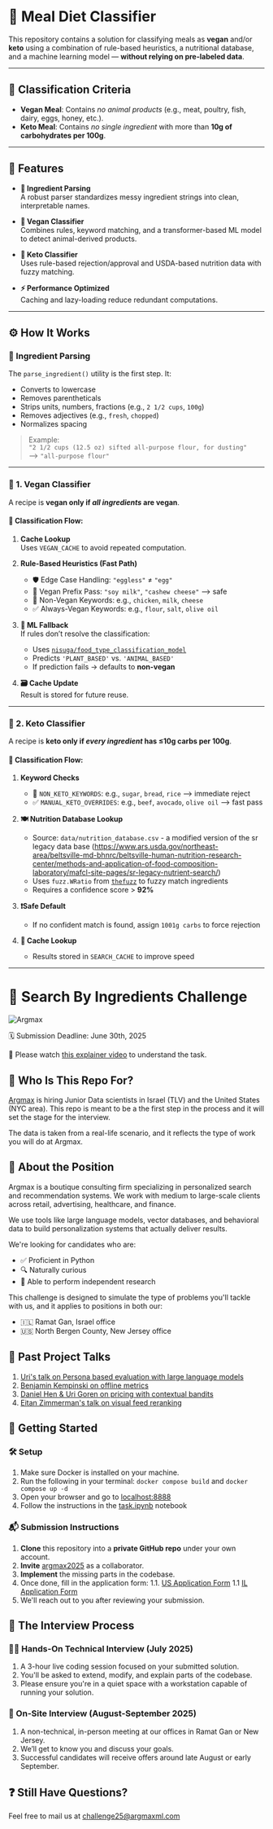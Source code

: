# 🥗 Meal Diet Classifier

This repository contains a solution for classifying meals as **vegan** and/or **keto** using a combination of rule-based heuristics, a nutritional database, and a machine learning model — **without relying on pre-labeled data**.

---

## 🧠 Classification Criteria

- **Vegan Meal**: Contains _no animal products_ (e.g., meat, poultry, fish, dairy, eggs, honey, etc.).
- **Keto Meal**: Contains _no single ingredient_ with more than **10g of carbohydrates per 100g**.

---

## 🚀 Features

- **🧹 Ingredient Parsing**  
  A robust parser standardizes messy ingredient strings into clean, interpretable names.

- **🌱 Vegan Classifier**  
  Combines rules, keyword matching, and a transformer-based ML model to detect animal-derived products.

- **🥑 Keto Classifier**  
  Uses rule-based rejection/approval and USDA-based nutrition data with fuzzy matching.

- **⚡ Performance Optimized**  
  Caching and lazy-loading reduce redundant computations.
---

## ⚙️ How It Works

### 🧼 Ingredient Parsing

The `parse_ingredient()` utility is the first step. It:

- Converts to lowercase
- Removes parentheticals
- Strips units, numbers, fractions (e.g., `2 1/2 cups`, `100g`)
- Removes adjectives (e.g., `fresh`, `chopped`)
- Normalizes spacing

> Example:  
> `"2 1/2 cups (12.5 oz) sifted all-purpose flour, for dusting"`  
> ⟶ `"all-purpose flour"`

---

### 🌱 1. Vegan Classifier

A recipe is **vegan only if _all ingredients_ are vegan**.

#### 🔄 Classification Flow:

1. **Cache Lookup**  
   Uses `VEGAN_CACHE` to avoid repeated computation.

2. **Rule-Based Heuristics (Fast Path)**  
   - 🛡️ Edge Case Handling: `"eggless"` ≠ `"egg"`
   - 🥛 Vegan Prefix Pass: `"soy milk"`, `"cashew cheese"` ⟶ safe
   - 🚫 Non-Vegan Keywords: e.g., `chicken`, `milk`, `cheese`
   - ✅ Always-Vegan Keywords: e.g., `flour`, `salt`, `olive oil`

3. **🤖 ML Fallback**  
   If rules don’t resolve the classification:
   - Uses [`nisuga/food_type_classification_model`](https://huggingface.co/nisuga/food_type_classification_model)
   - Predicts `'PLANT_BASED'` vs. `'ANIMAL_BASED'`
   - If prediction fails → defaults to **non-vegan**

4. **🗃️ Cache Update**  
   Result is stored for future reuse.

---

### 🥑 2. Keto Classifier

A recipe is **keto only if _every ingredient_ has ≤10g carbs per 100g**.

#### 🔄 Classification Flow:

1. **Keyword Checks**
   - 🚫 `NON_KETO_KEYWORDS`: e.g., `sugar`, `bread`, `rice` ⟶ immediate reject
   - ✅ `MANUAL_KETO_OVERRIDES`: e.g., `beef`, `avocado`, `olive oil` ⟶ fast pass

2. **🍽️ Nutrition Database Lookup**
   - Source: `data/nutrition_database.csv` - a modified version of the sr legacy data base (https://www.ars.usda.gov/northeast-area/beltsville-md-bhnrc/beltsville-human-nutrition-research-center/methods-and-application-of-food-composition-laboratory/mafcl-site-pages/sr-legacy-nutrient-search/)
   - Uses `fuzz.WRatio` from [`thefuzz`](https://pypi.org/project/thefuzz/) to fuzzy match ingredients
   - Requires a confidence score > **92%**

3. **❗Safe Default**
   - If no confident match is found, assign `1001g carbs` to force rejection

4. **💾 Cache Lookup**
   - Results stored in `SEARCH_CACHE` to improve speed

---
   
# 🥑 Search By Ingredients Challenge
![Argmax](https://argmaxml.com/wp-content/uploads/2024/04/Argmax_logo_inline.svg)

🗓 Submission Deadline: June 30th, 2025


🎥 Please watch [this explainer video](https://youtu.be/rfdaZXseRro) to understand the task.

## 👋 Who Is This Repo For?

[Argmax](https://www.argmaxml.com) is hiring Junior Data scientists in Israel (TLV) and the United States (NYC area).
This repo is meant to be a the first step in the process and it will set the stage for the interview.

The data is taken from a real-life scenario, and it reflects the type of work you will do at Argmax.


## 💼 About the Position

Argmax is a boutique consulting firm specializing in personalized search and recommendation systems. We work with medium to large-scale clients across retail, advertising, healthcare, and finance.

We use tools like large language models, vector databases, and behavioral data to build personalization systems that actually deliver results.

We're looking for candidates who are:

-	✅ Proficient in Python
-	🔍 Naturally curious
-	🧠 Able to perform independent research

This challenge is designed to simulate the type of problems you'll tackle with us, and it applies to positions in both our:
-	🇮🇱 Ramat Gan, Israel office
-	🇺🇸 North Bergen County, New Jersey office

## 🎥 Past Project Talks

1. [Uri's talk on Persona based evaluation with large language models](https://www.youtube.com/watch?v=44--JTG0aMg)
1. [Benjamin Kempinski on offline metrics](https://www.youtube.com/watch?v=5OPa2RYL5VI)
1. [Daniel Hen & Uri Goren on pricing with contextual bandits](https://www.youtube.com/watch?v=IJtNBbINKbI)
1. [Eitan Zimmerman's talk on visual feed reranking](https://www.youtube.com/watch?v=q4uF8nF5SWk)

## 🚀 Getting Started

### 🛠️ Setup

1.	Make sure Docker is installed on your machine.
1.	Run the following in your terminal:  `docker compose build` and  `docker compose up -d`
1. Open your browser and go to [localhost:8888](http://localhost:8888)
1. Follow the instructions in the [task.ipynb](https://github.com/argmaxml/search_by_ingredients/blob/master/nb/src/task.ipynb) notebook

### 📬 Submission Instructions

1. **Clone** this repository into a **private GitHub repo** under your own account.
1. **Invite** [argmax2025](https://github.com/argmax2025) as a collaborator.
1. **Implement** the missing parts in the codebase.
1. Once done, fill in the application form:
1.1. [US Application Form](https://forms.clickup.com/25655193/f/rexwt-1832/L0YE9OKG2FQIC3AYRR) 
1.1 [IL Application Form](https://forms.clickup.com/25655193/f/rexwt-1812/IP26WXR9X4P6I4LGQ6)
1. We'll reach out to you after reviewing your submission.

## 🧪 The Interview Process
### 🧑‍💻 Hands-On Technical Interview (July 2025)

1.	A 3-hour live coding session focused on your submitted solution.
1.	You'll be asked to extend, modify, and explain parts of the codebase.
1.	Please ensure you're in a quiet space with a workstation capable of running your solution.

### 🏢 On-Site Interview (August-September 2025)

1. A non-technical, in-person meeting at our offices in Ramat Gan or New Jersey.
1. We’ll get to know you and discuss your goals.
1. Successful candidates will receive offers around late August or early September.

## ❓ Still Have Questions?

Feel free to mail us at [challenge25@argmaxml.com](mailto:challenge25@argmaxml.com)

